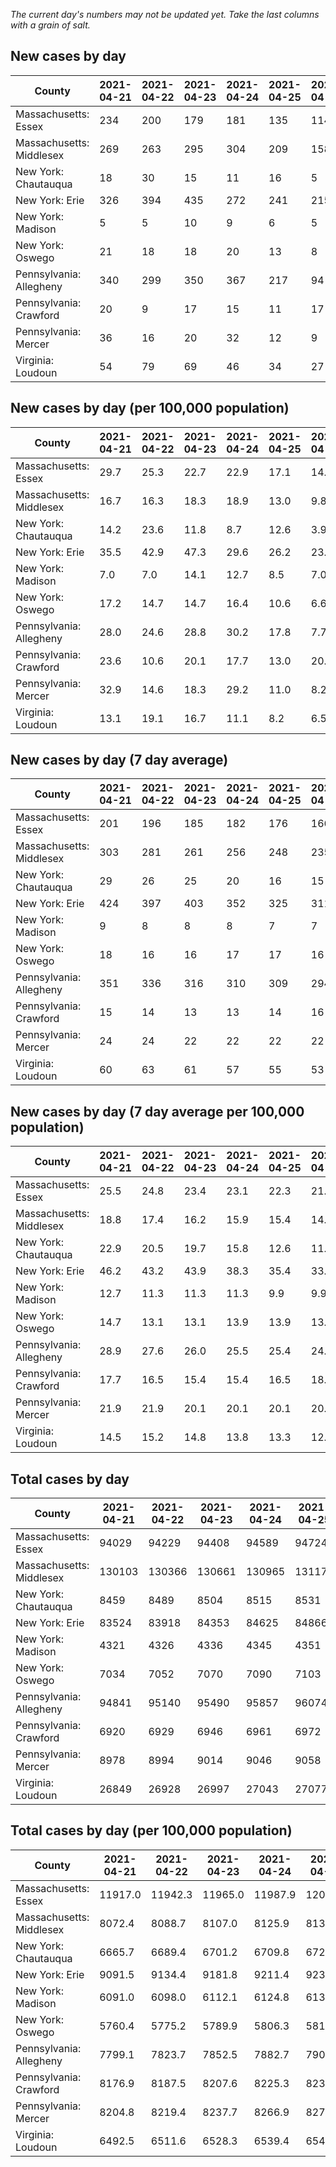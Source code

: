 _The current day's numbers may not be updated yet. Take the last columns with a grain of salt._
## New cases by day

| County | 2021-04-21 | 2021-04-22 | 2021-04-23 | 2021-04-24 | 2021-04-25 | 2021-04-26 | 2021-04-27 |
| --- | --- | --- | --- | --- | --- | --- | --- |
| Massachusetts: Essex | 234 | 200 | 179 | 181 | 135 | 114 |  |
| Massachusetts: Middlesex | 269 | 263 | 295 | 304 | 209 | 158 |  |
| New York: Chautauqua | 18 | 30 | 15 | 11 | 16 | 5 |  |
| New York: Erie | 326 | 394 | 435 | 272 | 241 | 215 |  |
| New York: Madison | 5 | 5 | 10 | 9 | 6 | 5 |  |
| New York: Oswego | 21 | 18 | 18 | 20 | 13 | 8 |  |
| Pennsylvania: Allegheny | 340 | 299 | 350 | 367 | 217 | 94 |  |
| Pennsylvania: Crawford | 20 | 9 | 17 | 15 | 11 | 17 |  |
| Pennsylvania: Mercer | 36 | 16 | 20 | 32 | 12 | 9 |  |
| Virginia: Loudoun | 54 | 79 | 69 | 46 | 34 | 27 |  |

## New cases by day (per 100,000 population)

| County | 2021-04-21 | 2021-04-22 | 2021-04-23 | 2021-04-24 | 2021-04-25 | 2021-04-26 | 2021-04-27 |
| --- | --- | --- | --- | --- | --- | --- | --- |
| Massachusetts: Essex | 29.7 | 25.3 | 22.7 | 22.9 | 17.1 | 14.4 |  |
| Massachusetts: Middlesex | 16.7 | 16.3 | 18.3 | 18.9 | 13.0 | 9.8 |  |
| New York: Chautauqua | 14.2 | 23.6 | 11.8 | 8.7 | 12.6 | 3.9 |  |
| New York: Erie | 35.5 | 42.9 | 47.3 | 29.6 | 26.2 | 23.4 |  |
| New York: Madison | 7.0 | 7.0 | 14.1 | 12.7 | 8.5 | 7.0 |  |
| New York: Oswego | 17.2 | 14.7 | 14.7 | 16.4 | 10.6 | 6.6 |  |
| Pennsylvania: Allegheny | 28.0 | 24.6 | 28.8 | 30.2 | 17.8 | 7.7 |  |
| Pennsylvania: Crawford | 23.6 | 10.6 | 20.1 | 17.7 | 13.0 | 20.1 |  |
| Pennsylvania: Mercer | 32.9 | 14.6 | 18.3 | 29.2 | 11.0 | 8.2 |  |
| Virginia: Loudoun | 13.1 | 19.1 | 16.7 | 11.1 | 8.2 | 6.5 |  |

## New cases by day (7 day average)

| County | 2021-04-21 | 2021-04-22 | 2021-04-23 | 2021-04-24 | 2021-04-25 | 2021-04-26 | 2021-04-27 |
| --- | --- | --- | --- | --- | --- | --- | --- |
| Massachusetts: Essex | 201 | 196 | 185 | 182 | 176 | 166 |  |
| Massachusetts: Middlesex | 303 | 281 | 261 | 256 | 248 | 235 |  |
| New York: Chautauqua | 29 | 26 | 25 | 20 | 16 | 15 |  |
| New York: Erie | 424 | 397 | 403 | 352 | 325 | 311 |  |
| New York: Madison | 9 | 8 | 8 | 8 | 7 | 7 |  |
| New York: Oswego | 18 | 16 | 16 | 17 | 17 | 16 |  |
| Pennsylvania: Allegheny | 351 | 336 | 316 | 310 | 309 | 294 |  |
| Pennsylvania: Crawford | 15 | 14 | 13 | 13 | 14 | 16 |  |
| Pennsylvania: Mercer | 24 | 24 | 22 | 22 | 22 | 22 |  |
| Virginia: Loudoun | 60 | 63 | 61 | 57 | 55 | 53 |  |

## New cases by day (7 day average per 100,000 population)

| County | 2021-04-21 | 2021-04-22 | 2021-04-23 | 2021-04-24 | 2021-04-25 | 2021-04-26 | 2021-04-27 |
| --- | --- | --- | --- | --- | --- | --- | --- |
| Massachusetts: Essex | 25.5 | 24.8 | 23.4 | 23.1 | 22.3 | 21.0 |  |
| Massachusetts: Middlesex | 18.8 | 17.4 | 16.2 | 15.9 | 15.4 | 14.6 |  |
| New York: Chautauqua | 22.9 | 20.5 | 19.7 | 15.8 | 12.6 | 11.8 |  |
| New York: Erie | 46.2 | 43.2 | 43.9 | 38.3 | 35.4 | 33.9 |  |
| New York: Madison | 12.7 | 11.3 | 11.3 | 11.3 | 9.9 | 9.9 |  |
| New York: Oswego | 14.7 | 13.1 | 13.1 | 13.9 | 13.9 | 13.1 |  |
| Pennsylvania: Allegheny | 28.9 | 27.6 | 26.0 | 25.5 | 25.4 | 24.2 |  |
| Pennsylvania: Crawford | 17.7 | 16.5 | 15.4 | 15.4 | 16.5 | 18.9 |  |
| Pennsylvania: Mercer | 21.9 | 21.9 | 20.1 | 20.1 | 20.1 | 20.1 |  |
| Virginia: Loudoun | 14.5 | 15.2 | 14.8 | 13.8 | 13.3 | 12.8 |  |

## Total cases by day

| County | 2021-04-21 | 2021-04-22 | 2021-04-23 | 2021-04-24 | 2021-04-25 | 2021-04-26 | 2021-04-27 |
| --- | --- | --- | --- | --- | --- | --- | --- |
| Massachusetts: Essex | 94029 | 94229 | 94408 | 94589 | 94724 | 94838 |  |
| Massachusetts: Middlesex | 130103 | 130366 | 130661 | 130965 | 131174 | 131332 |  |
| New York: Chautauqua | 8459 | 8489 | 8504 | 8515 | 8531 | 8536 |  |
| New York: Erie | 83524 | 83918 | 84353 | 84625 | 84866 | 85081 |  |
| New York: Madison | 4321 | 4326 | 4336 | 4345 | 4351 | 4356 |  |
| New York: Oswego | 7034 | 7052 | 7070 | 7090 | 7103 | 7111 |  |
| Pennsylvania: Allegheny | 94841 | 95140 | 95490 | 95857 | 96074 | 96168 |  |
| Pennsylvania: Crawford | 6920 | 6929 | 6946 | 6961 | 6972 | 6989 |  |
| Pennsylvania: Mercer | 8978 | 8994 | 9014 | 9046 | 9058 | 9067 |  |
| Virginia: Loudoun | 26849 | 26928 | 26997 | 27043 | 27077 | 27104 |  |

## Total cases by day (per 100,000 population)

| County | 2021-04-21 | 2021-04-22 | 2021-04-23 | 2021-04-24 | 2021-04-25 | 2021-04-26 | 2021-04-27 |
| --- | --- | --- | --- | --- | --- | --- | --- |
| Massachusetts: Essex | 11917.0 | 11942.3 | 11965.0 | 11987.9 | 12005.1 | 12019.5 |  |
| Massachusetts: Middlesex | 8072.4 | 8088.7 | 8107.0 | 8125.9 | 8138.9 | 8148.7 |  |
| New York: Chautauqua | 6665.7 | 6689.4 | 6701.2 | 6709.8 | 6722.5 | 6726.4 |  |
| New York: Erie | 9091.5 | 9134.4 | 9181.8 | 9211.4 | 9237.6 | 9261.0 |  |
| New York: Madison | 6091.0 | 6098.0 | 6112.1 | 6124.8 | 6133.3 | 6140.3 |  |
| New York: Oswego | 5760.4 | 5775.2 | 5789.9 | 5806.3 | 5816.9 | 5823.5 |  |
| Pennsylvania: Allegheny | 7799.1 | 7823.7 | 7852.5 | 7882.7 | 7900.5 | 7908.3 |  |
| Pennsylvania: Crawford | 8176.9 | 8187.5 | 8207.6 | 8225.3 | 8238.3 | 8258.4 |  |
| Pennsylvania: Mercer | 8204.8 | 8219.4 | 8237.7 | 8266.9 | 8277.9 | 8286.1 |  |
| Virginia: Loudoun | 6492.5 | 6511.6 | 6528.3 | 6539.4 | 6547.6 | 6554.2 |  |
